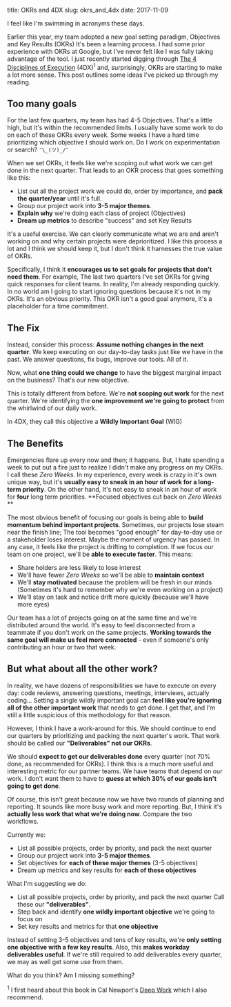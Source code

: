 title: OKRs and 4DX
slug: okrs_and_4dx
date: 2017-11-09

I feel like I'm swimming in acronyms these days.

Earlier this year, my team adopted a new goal setting paradigm, Objectives and Key Results (OKRs)
It's been a learning process.
I had some prior experience with OKRs at Google,
but I've never felt like I was fully taking advantage of the tool.
I just recently started digging through 
[The 4 Disciplines of Execution](https://www.amazon.com/Disciplines-Execution-Achieving-Wildly-Important/dp/1491517751)
(4DX)<sup>1</sup>
and, surprisingly, OKRs are starting to make a lot more sense.
This post outlines some ideas I've picked up through my reading.

## Too many goals

For the last few quarters, my team has had 4-5 Objectives.
That's a little high, but it's within the recommended limits.
I usually have some work to do on each of these OKRs every week.
Some weeks I have a hard time prioritizing which objective I should work on.
Do I work on experimentation or search?
`¯\_(ツ)_/¯`

When we set OKRs,
it feels like we're scoping out what work we can get done in the next quarter.
That leads to an OKR process that goes something like this:

* List out all the project work we could do,
  order by importance,
  and **pack the quarter/year** until it's full.
* Group our project work into **3-5 major themes**.
* **Explain why** we're doing each class of project (Objectives)
* **Dream up metrics** to describe "success" and set Key Results

It's a useful exercise.
We can clearly communicate what we are and aren't working on
and why certain projects were deprioritized.
I like this process a lot and I think we should keep it,
but I don't think it harnesses the true value of OKRs.

Specifically, I think it 
**encourages us to set goals for projects that don't need them**.
For example, The last two quarters
I've set OKRs for giving quick responses for client teams.
In reality, I'm already responding quickly.
In no world am I going to start ignoring questions because it's not in my OKRs.
It's an obvious priority.
This OKR isn't a good goal anymore, it's a placeholder for a time commitment.

## The Fix

Instead, consider this process:
**Assume nothing changes in the next quarter**.
We keep executing on our day-to-day tasks just like we have in the past.
We answer questions, fix bugs, improve our tools.
All of it.

Now, what **one thing could we change** to have the biggest marginal impact on the business?
That's our new objective.

This is totally different from before.
We're **not scoping out work** for the next quarter.
We're identifying the **one improvement we're going to protect**
from the whirlwind of our daily work.

In 4DX, they call this objective a **Wildly Important Goal** (WIG)

## The Benefits

Emergencies flare up every now and then;
it happens.
But, I hate spending a week to put out a fire
just to realize I didn't make any progress on my OKRs.
I call these *Zero Weeks*.
In my experience, every week is crazy in it's own unique way,
but it's **usually easy to sneak in an hour of work for a long-term priority**.
On the other hand,
It's not easy to sneak in an hour of work for **four** long term priorities.
**Focused objectives cut back on *Zero Weeks* **

The most obvious benefit of focusing our goals
is being able to **build momentum behind important projects**.
Sometimes, our projects lose steam near the finish line;
The tool becomes "good enough" for day-to-day use or a stakeholder loses interest.
Maybe the moment of urgency has passed.
In any case, it feels like the project is drifting to completion.
If we focus our team on one project, we'll be **able to execute faster**.
This means:

* Share holders are less likely to lose interest
* We'll have fewer *Zero Weeks* so we'll be able to **maintain context**
* We'll **stay motivated** because the problem will be fresh in our minds
  (Sometimes it's hard to remember why we're even working on a project)
* We'll stay on task and notice drift more quickly (because we'll have more eyes)

Our team has a lot of projects going on at the same time 
and we're distributed around the world.
It's easy to feel disconnected from a teammate if you don't work on the same projects.
**Working towards the same goal will make us feel more connected** -
even if someone's only contributing an hour or two that week.

## But what about all the other work?

In reality, we have dozens of responsibilities we have to execute on every day:
code reviews, answering questions, meetings, interviews, actually coding...
Setting a single wildly important goal
can **feel like you're ignoring all of the other important work** that needs to get done.
I get that, and I'm still a little suspicious of this methodology for that reason.

However, I think I have a work-around for this.
We should continue to end our quarters
by prioritizing and packing the next quarter's work.
That work should be called our **"Deliverables" not our OKRs**.

We should **expect to get our deliverables done** every quarter
(not 70% done, as recommended for OKRs).
I think this is a much more useful and interesting metric for our partner teams.
We have teams that depend on our work.
I don't want them to have to 
**guess at which 30% of our goals isn't going to get done**.

Of course,
this isn't great because now we have two rounds of planning and reporting.
It sounds like more busy work and more reporting.
But, I think it's **actually less work that what we're doing now**.
Compare the two workflows.

Currently we:

* List all possible projects, order by priority, and pack the next quarter
* Group our project work into **3-5 major themes**.
* Set objectives for **each of these major themes** (3-5 objectives)
* Dream up metrics and key results for **each of these objectives**

What I'm suggesting we do:

* List all possible projects, order by priority, and pack the next quarter
  Call these our **"deliverables"**.
* Step back and identify **one wildly important objective** we're going to focus on
* Set key results and metrics for that **one objective**

Instead of setting 3-5 objectives and tens of key results,
we're **only setting one objective with a few key results**.
Also, this **makes workday deliverables useful**.
If we're still required to add deliverables every quarter,
we may as well get some use from them.

What do you think?
Am I missing something?


<sup>1</sup>
I first heard about this book in Cal Newport's
[Deep Work](https://www.amazon.com/Deep-Work-Focused-Success-Distracted/dp/1455586692)
which I also recommend.
